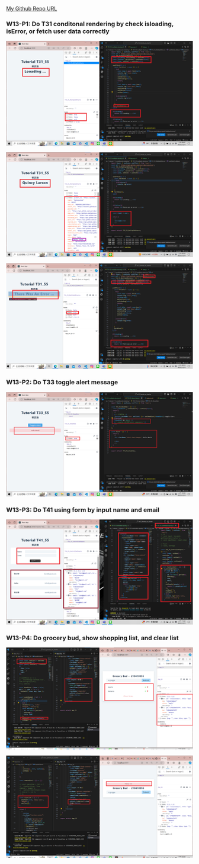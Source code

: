[My Github Repo URL](https://github.com/210410055/112-wp1/tree/main)
### W13-P1: Do T31 conditonal rendering by check isloading, isError, or fetch user data correctly
![](w13-p1-1.png)

![](w13-p1-2.png)

![](w13-p1-3.png)

 ### W13-P2: Do T33 toggle alert message
 
![](w13-p2.png)

 ### W13-P3: Do T41 using form by input name and email
 
![](w13-p3.png)

### W13-P4: Do grocery bud, show shopping list, and clear list
 
![](w13-p4-1.png)
 
![](w13-p4-2.png)